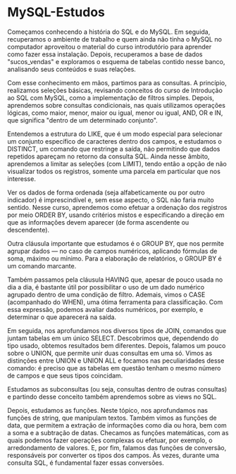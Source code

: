 # MySQL-Estudos


Começamos conhecendo a história do SQL e do MySQL. Em seguida, recuperamos o ambiente de trabalho e quem ainda não tinha o MySQL no computador aproveitou o material do curso introdutório para aprender como fazer essa instalação. Depois, recuperamos a base de dados "sucos_vendas" e exploramos o esquema de tabelas contido nesse banco, analisando seus conteúdos e suas relações.

Com esse conhecimento em mãos, partimos para as consultas. A princípio, realizamos seleções básicas, revisando conceitos do curso de Introdução ao SQL com MySQL, como a implementação de filtros simples. Depois, aprendemos sobre consultas condicionais, nas quais utilizamos operações lógicas, como maior, menor, maior ou igual, menor ou igual, AND, OR e IN, que significa "dentro de um determinado conjunto".

Entendemos a estrutura do LIKE, que é um modo especial para selecionar um conjunto específico de caracteres dentro dos campos, e estudamos o DISTINCT, um comando que restringe a saída, não permitindo que dados repetidos apareçam no retorno da consulta SQL. Ainda nesse âmbito, aprendemos a limitar as seleções (com LIMIT), tendo então a opção de não visualizar todos os registros, somente uma parcela em particular que nos interesse.

Ver os dados de forma ordenada (seja alfabeticamente ou por outro indicador) é imprescindível e, sem esse aspecto, o SQL não faria muito sentido. Nesse curso, aprendemos como efetuar a ordenação dos registros por meio ORDER BY, usando critérios mistos e especificando a direção em que as informações devem aparecer (de forma ascendente ou descendente).

Outra cláusula importante que estudamos é o GROUP BY, que nos permite agrupar dados — no caso de campos numéricos, aplicando fórmulas de soma, máximo ou mínimo. Para a elaboração de relatórios, o GROUP BY é um comando marcante.

Também passamos pela cláusula HAVING que, apesar de pouco usada no dia a dia, é bastante útil por possibilitar o uso de um dado numérico agrupado dentro de uma condição de filtro. Ademais, vimos o CASE (acompanhado do WHEN), uma ótima ferramenta para classificação. Com essa expressão, podemos avaliar dados numéricos, por exemplo, e determinar o que aparecerá na saída.

Em seguida, nos aprofundamos nos diversos tipos de JOIN, comandos que juntam tabelas em um único SELECT. Descobrimos que, dependendo do tipo usado, obtemos resultados bem diferentes. Depois, falamos um pouco sobre o UNION, que permite unir duas consultas em uma só. Vimos as distinções entre UNION e UNION ALL e focamos nas peculiaridades desse comando: é preciso que as tabelas em questão tenham o mesmo número de campos e que seus tipos coincidam.

Estudamos as subconsultas (ou seja, consultas dentro de outras consultas) e partindo desse conceito também aprendemos sobre as views no SQL.

Depois, estudamos as funções. Neste tópico, nos aprofundamos nas funções de string, que manipulam textos. Também vimos as funções de data, que permitem a extração de informações como dia ou hora, bem com a soma e a subtração de datas. Checamos as funções matemáticas, com as quais podemos fazer operações complexas ou efetuar, por exemplo, o arredondamento de valores. E, por fim, falamos das funções de conversão, responsáveis por converter os tipos dos campos. Às vezes, durante uma consulta SQL, é fundamental fazer essas conversões.
